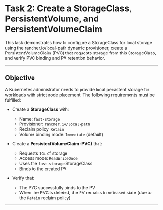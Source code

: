 # Task 2: Create a StorageClass, PersistentVolume, and PersistentVolumeClaim

This task demonstrates how to configure a StorageClass for local storage using the rancher.io/local-path dynamic provisioner, create a PersistentVolumeClaim (PVC) that requests storage from this StorageClass, and verify PVC binding and PV retention behavior.

---

## Objective

A Kubernetes administrator needs to provide local persistent storage for workloads with strict node placement. The following requirements must be fulfilled:

- Create a **StorageClass** with:
  - Name: `fast-storage`
  - Provisioner: `rancher.io/local-path`
  - Reclaim policy: `Retain`
  - Volume binding mode: `Immediate` (default)

- Create a **PersistentVolumeClaim (PVC)** that:
  - Requests `1Gi` of storage
  - Access mode: `ReadWriteOnce`
  - Uses the `fast-storage` StorageClass
  - Binds to the created PV

- Verify that:
  - The PVC successfully binds to the PV
  - When the PVC is deleted, the PV remains in `Released` state (due to the `Retain` reclaim policy)

---
